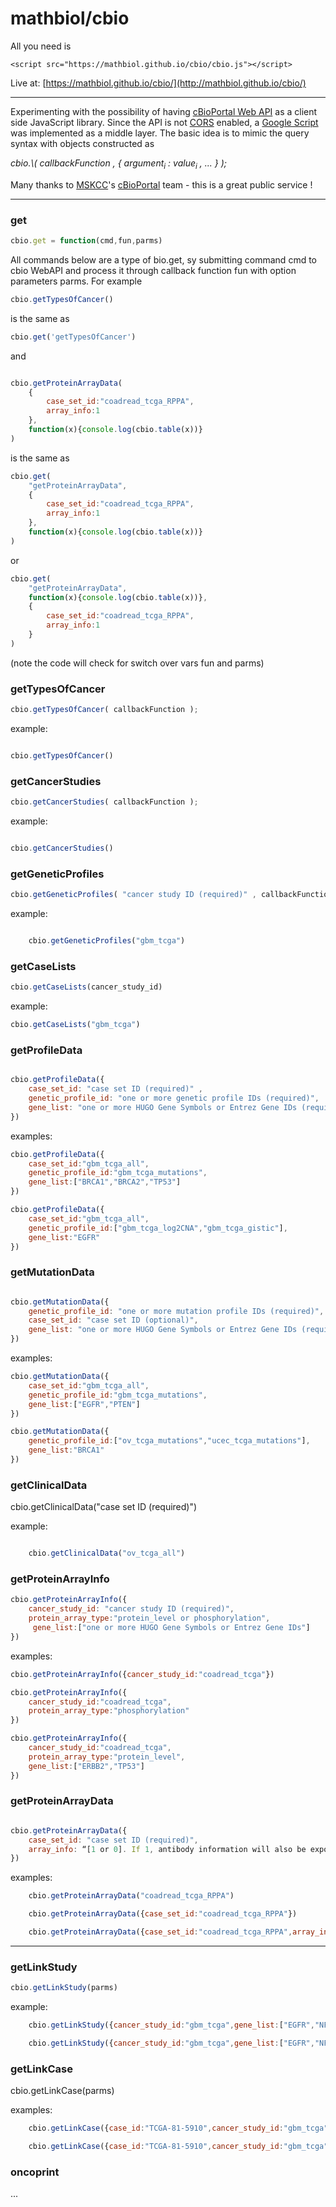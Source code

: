 # mathbiol/cbio

All you need is

	<script src="https://mathbiol.github.io/cbio/cbio.js"></script>

Live at: [https://mathbiol.github.io/cbio/](http://mathbiol.github.io/cbio/)

---

Experimenting with the possibility of having [cBioPortal Web API](http://www.cbioportal.org/public-portal/web_api.jsp) as a client side JavaScript library. Since the API is not [CORS](http://en.wikipedia.org/wiki/Cross-origin_resource_sharing) enabled, a [Google Script](https://script.google.com/a/macros/mathbiol.org/d/17o5B1sXjmUEWRHG_6vHQhmz3qTMPCgpOvlX1kNvDQCkVcrH5ANsi2NrY/edit) was implemented as a middle layer. The basic idea is to mimic the query syntax with objects constructed as

<i>
cbio.\<cmd\>( callbackFunction , { argument<sub>i</sub> : value<sub>i</sub> , ... } );
</i>

Many thanks to [MSKCC](http://www.mskcc.org/)'s [cBioPortal](http://www.cbioportal.org/public-portal/) team - this is a great public service !

---
### get
```javascript
cbio.get = function(cmd,fun,parms)
```

All commands below are a type of bio.get, sy submitting command cmd to cbio WebAPI and process it through callback function fun with option parameters parms. For example
```javascript
cbio.getTypesOfCancer()
```
is the same as
```javascript
cbio.get('getTypesOfCancer')
```
and

```javascript

cbio.getProteinArrayData(
	{
		case_set_id:"coadread_tcga_RPPA",
		array_info:1
	},
	function(x){console.log(cbio.table(x))}
)

```

is the same as

```javascript
cbio.get(
	"getProteinArrayData",
	{
		case_set_id:"coadread_tcga_RPPA",
		array_info:1
	},
	function(x){console.log(cbio.table(x))}
)

```

or

```javascript
cbio.get(
	"getProteinArrayData",
	function(x){console.log(cbio.table(x))},
	{
		case_set_id:"coadread_tcga_RPPA",
		array_info:1
	}
)

```

(note the code will check for switch over vars fun and parms)

### getTypesOfCancer
```javascript
cbio.getTypesOfCancer( callbackFunction );
```
example:

```javascript

cbio.getTypesOfCancer()

```

### getCancerStudies
```javascript
cbio.getCancerStudies( callbackFunction );
```
example:

```javascript

cbio.getCancerStudies()

```

### getGeneticProfiles
```javascript
cbio.getGeneticProfiles( "cancer study ID (required)" , callbackFunction)
```
example:

```javascript

	cbio.getGeneticProfiles("gbm_tcga")
```

### getCaseLists
```javascript
cbio.getCaseLists(cancer_study_id)
```
example:

```javascript
cbio.getCaseLists("gbm_tcga")
```

### getProfileData

```javascript

cbio.getProfileData({
	case_set_id: "case set ID (required)" ,
	genetic_profile_id: "one or more genetic profile IDs (required)",
	gene_list: "one or more HUGO Gene Symbols or Entrez Gene IDs (required)"
})

```

examples:

```javascript
cbio.getProfileData({
	case_set_id:"gbm_tcga_all",
	genetic_profile_id:"gbm_tcga_mutations",
	gene_list:["BRCA1","BRCA2","TP53"]
})

cbio.getProfileData({
	case_set_id:"gbm_tcga_all",
	genetic_profile_id:["gbm_tcga_log2CNA","gbm_tcga_gistic"],
	gene_list:"EGFR"
})

```

### getMutationData

```javascript

cbio.getMutationData({
	genetic_profile_id: "one or more mutation profile IDs (required)",
	case_set_id: "case set ID (optional)",
	gene_list: "one or more HUGO Gene Symbols or Entrez Gene IDs (required)"
})

```

examples:

```javascript
cbio.getMutationData({
	case_set_id:"gbm_tcga_all",
	genetic_profile_id:"gbm_tcga_mutations",
	gene_list:["EGFR","PTEN"]
})

cbio.getMutationData({
	genetic_profile_id:["ov_tcga_mutations","ucec_tcga_mutations"],
	gene_list:"BRCA1"
})
```

### getClinicalData

cbio.getClinicalData("case set ID (required)")

example:

```javascript

	cbio.getClinicalData("ov_tcga_all")
```

### getProteinArrayInfo

```javascript
cbio.getProteinArrayInfo({
	cancer_study_id: "cancer study ID (required)",
	protein_array_type:"protein_level or phosphorylation",
	 gene_list:["one or more HUGO Gene Symbols or Entrez Gene IDs"]
})
```

examples:

```javascript
cbio.getProteinArrayInfo({cancer_study_id:"coadread_tcga"})

cbio.getProteinArrayInfo({
	cancer_study_id:"coadread_tcga",
	protein_array_type:"phosphorylation"
})

cbio.getProteinArrayInfo({
	cancer_study_id:"coadread_tcga",
	protein_array_type:"protein_level",
	gene_list:["ERBB2","TP53"]
})
```

### getProteinArrayData

```javascript

cbio.getProteinArrayData({
	case_set_id: "case set ID (required)",
	array_info: “[1 or 0]. If 1, antibody information will also be exported”
})

```
examples:
```javascript
	cbio.getProteinArrayData("coadread_tcga_RPPA")

	cbio.getProteinArrayData({case_set_id:"coadread_tcga_RPPA"})

	cbio.getProteinArrayData({case_set_id:"coadread_tcga_RPPA",array_info:1})
```
---

### getLinkStudy
```javascript
cbio.getLinkStudy(parms)
```
example:
```javascript
	cbio.getLinkStudy({cancer_study_id:"gbm_tcga",gene_list:["EGFR","NF1"]}) // returns URL

	cbio.getLinkStudy({cancer_study_id:"gbm_tcga",gene_list:["EGFR","NF1"]})  // opens URL
```
### getLinkCase

cbio.getLinkCase(parms)

examples:

```javascript
	cbio.getLinkCase({case_id:"TCGA-81-5910",cancer_study_id:"gbm_tcga"})  // returns URL

	cbio.getLinkCase({case_id:"TCGA-81-5910",cancer_study_id:"gbm_tcga"},'cbio')  // opens URL

```

### oncoprint

...

